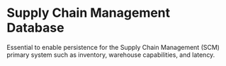 # Supply Chain Management Database

Essential to enable persistence for the Supply Chain Management (SCM) primary system such as inventory, warehouse capabilities, and latency.

